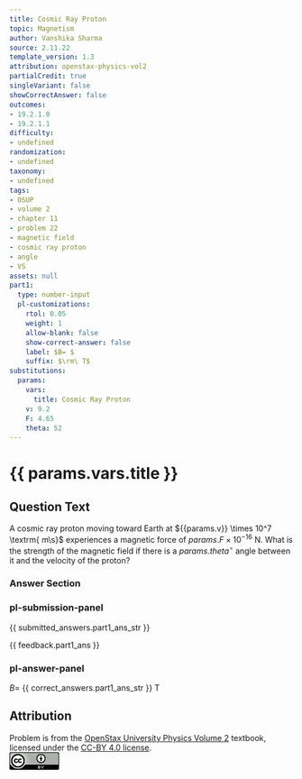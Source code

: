 ```yaml
---
title: Cosmic Ray Proton
topic: Magnetism
author: Vanshika Sharma
source: 2.11.22
template_version: 1.3
attribution: openstax-physics-vol2
partialCredit: true
singleVariant: false
showCorrectAnswer: false
outcomes:
- 19.2.1.0
- 19.2.1.1
difficulty:
- undefined
randomization:
- undefined
taxonomy:
- undefined
tags:
- OSUP
- volume 2
- chapter 11
- problem 22
- magnetic field
- cosmic ray proton
- angle
- VS
assets: null
part1:
  type: number-input
  pl-customizations:
    rtol: 0.05
    weight: 1
    allow-blank: false
    show-correct-answer: false
    label: $B= $
    suffix: $\rm\ T$
substitutions:
  params:
    vars:
      title: Cosmic Ray Proton
    v: 9.2
    F: 4.65
    theta: 52
---
```

# {{ params.vars.title }}

## Question Text

A cosmic ray proton moving toward Earth at ${{params.v}} \times 10^7 \textrm{ m\s}$ experiences a magnetic force of ${{params.F}} \times 10^{-16} \textrm{ N}$.
What is the strength of the magnetic field if there is a ${{params.theta}} ^{\circ}$ angle between it and the velocity of the proton?

### Answer Section

### pl-submission-panel

{{ submitted_answers.part1_ans_str }}

{{ feedback.part1_ans }}

### pl-answer-panel

$B=$ {{ correct_answers.part1_ans_str }} $\textrm{ T}$

## Attribution

Problem is from the [OpenStax University Physics Volume 2](https://openstax.org/details/books/university-physics-volume-2) textbook, licensed under the [CC-BY 4.0 license](https://creativecommons.org/licenses/by/4.0/).<br>![Image representing the Creative Commons 4.0 BY license.](https://raw.githubusercontent.com/firasm/bits/master/by.png)